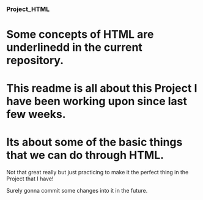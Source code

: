 ### Project_HTML

# Some concepts of HTML are underlinedd in the current repository.

# This readme is all about this Project I have been working upon since last few weeks.

# Its about some of the basic things that we can do through HTML.

Not that great really but just practicing to make it the perfect thing in the
Project that I have!

Surely gonna commit some changes into it in the future.
